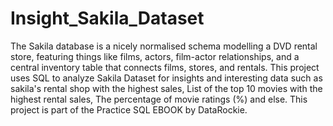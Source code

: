 # Insight_Sakila_Dataset
  The Sakila database is a nicely normalised schema modelling a DVD rental store, featuring things like films, actors, film-actor relationships, and a central inventory table that connects films, stores, and rentals.
  This project uses SQL to analyze Sakila Dataset for insights and interesting data such as sakila's rental shop with the highest sales, List of the top 10 movies with the highest rental sales, The percentage of movie ratings (%) and else. This project is part of the Practice SQL EBOOK by DataRockie.
